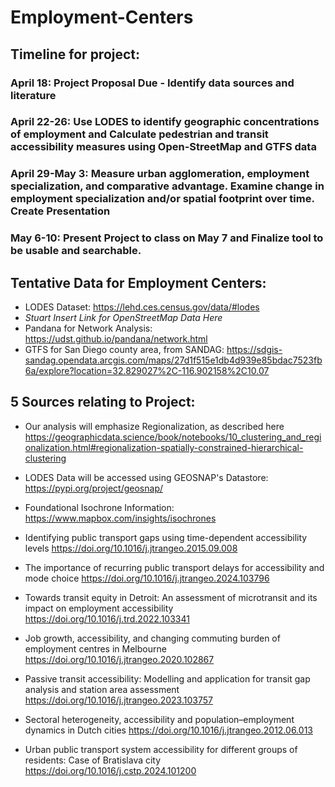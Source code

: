 # Employment-Centers 
## Timeline for project:
  ### April 18: Project Proposal Due - Identify data sources and literature 
  ### April 22-26: Use LODES to identify geographic concentrations of employment and Calculate pedestrian and transit accessibility measures using Open-StreetMap and GTFS data
  ### April 29-May 3: Measure urban agglomeration, employment specialization, and comparative advantage. Examine change in employment specialization and/or spatial footprint over time. Create Presentation 
  ### May 6-10: Present Project to class on May 7 and Finalize tool to be usable and searchable. 
## Tentative Data for Employment Centers: 
- LODES Dataset: https://lehd.ces.census.gov/data/#lodes
- *Stuart Insert Link for OpenStreetMap Data Here*
- Pandana for Network Analysis: https://udst.github.io/pandana/network.html
- GTFS for San Diego county area, from SANDAG: https://sdgis-sandag.opendata.arcgis.com/maps/27d1f515e1db4d939e85bdac7523fb6a/explore?location=32.829027%2C-116.902158%2C10.07
## 5 Sources relating to Project: 
- Our analysis will emphasize Regionalization, as described here https://geographicdata.science/book/notebooks/10_clustering_and_regionalization.html#regionalization-spatially-constrained-hierarchical-clustering
- LODES Data will be accessed using GEOSNAP's Datastore: https://pypi.org/project/geosnap/
- Foundational Isochrone Information: https://www.mapbox.com/insights/isochrones
  
- Identifying public transport gaps using time-dependent accessibility levels https://doi.org/10.1016/j.jtrangeo.2015.09.008
- The importance of recurring public transport delays for accessibility and mode choice https://doi.org/10.1016/j.jtrangeo.2024.103796
- Towards transit equity in Detroit: An assessment of microtransit and its impact on employment accessibility https://doi.org/10.1016/j.trd.2022.103341
- Job growth, accessibility, and changing commuting burden of employment centres in Melbourne https://doi.org/10.1016/j.jtrangeo.2020.102867
- Passive transit accessibility: Modelling and application for transit gap analysis and station area assessment https://doi.org/10.1016/j.jtrangeo.2023.103757
- Sectoral heterogeneity, accessibility and population–employment dynamics in Dutch cities https://doi.org/10.1016/j.jtrangeo.2012.06.013
- Urban public transport system accessibility for different groups of residents: Case of Bratislava city https://doi.org/10.1016/j.cstp.2024.101200

